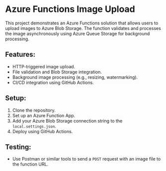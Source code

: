 # Azure Functions Image Upload

This project demonstrates an Azure Functions solution that allows users to upload images to Azure Blob Storage. The function validates and processes the image asynchronously using Azure Queue Storage for background processing.

## Features:
- HTTP-triggered image upload.
- File validation and Blob Storage integration.
- Background image processing (e.g., resizing, watermarking).
- CI/CD integration using GitHub Actions.

## Setup:
1. Clone the repository.
2. Set up an Azure Function App.
3. Add your Azure Blob Storage connection string to the `local.settings.json`.
4. Deploy using GitHub Actions.

## Testing:
- Use Postman or similar tools to send a `POST` request with an image file to the function URL.
